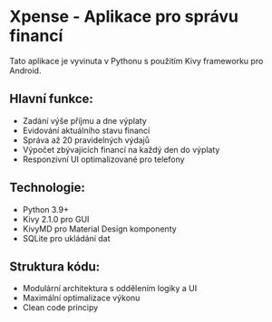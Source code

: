 <!-- Use this file to provide workspace-specific custom instructions to Copilot. For more details, visit https://code.visualstudio.com/docs/copilot/copilot-customization#_use-a-githubcopilotinstructionsmd-file -->

# Xpense - Aplikace pro správu financí

Tato aplikace je vyvinuta v Pythonu s použitím Kivy frameworku pro Android.

## Hlavní funkce:
- Zadání výše příjmu a dne výplaty
- Evidování aktuálního stavu financí
- Správa až 20 pravidelných výdajů
- Výpočet zbývajících financí na každý den do výplaty
- Responzivní UI optimalizované pro telefony

## Technologie:
- Python 3.9+
- Kivy 2.1.0 pro GUI
- KivyMD pro Material Design komponenty
- SQLite pro ukládání dat

## Struktura kódu:
- Modulární architektura s oddělením logiky a UI
- Maximální optimalizace výkonu
- Clean code principy
